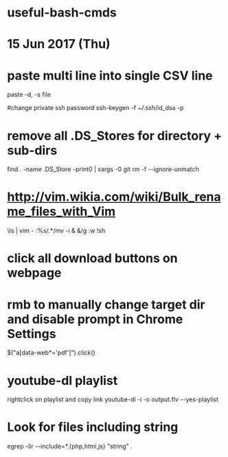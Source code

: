 # useful-bash-cmds
# 15 Jun 2017 (Thu)

# paste multi line into single CSV line
paste -d, -s file

#change private ssh password
ssh-keygen -f ~/.ssh/id_dsa -p

# remove all .DS_Stores for directory + sub-dirs
find . -name .DS_Store -print0 | xargs -0 git rm -f --ignore-unmatch

# http://vim.wikia.com/wiki/Bulk_rename_files_with_Vim
\ls | vim -
:%s/.*/mv -i & &/g
:w !sh

# click all download buttons on webpage
# rmb to manually change target dir and disable prompt in Chrome Settings
$("a[data-web*='pdf']").click()

# youtube-dl playlist
rightclick on playlist and copy link
youtube-dl -i -o output.flv --yes-playlist <link>

# Look for files including string
egrep -lir --include=*.{php,html,js} "string" .

